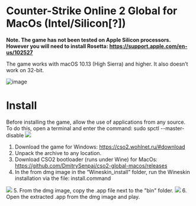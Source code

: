 # Counter-Strike Online 2 Global for MacOs (Intel/Silicon[?])

**Note. The game has not been tested on Apple Silicon processors. However you will need to install Rosetta: https://support.apple.com/en-us/102527**

The game works with macOS 10.13 (High Sierra) and higher. It also doesn’t work on 32-bit.

![image](https://github.com/DmitrySenpai/cso2-global-macos/assets/2939460/90f3bb53-645a-4fa4-8022-e3e63fdebf61)

# Install

Before installing the game, allow the use of applications from any source. To do this, open a terminal and enter the command: sudo spctl --master-disable
<img src="https://github.com/DmitrySenpai/cso2-global-macos/assets/2939460/4beb6384-e12f-4f8b-bafa-023bd8595923">
1. Download the game for Windows: https://cso2.wohlnet.ru/#download
2. Unpack the archive to any location.
3. Download CSO2 bootloader (runs under Wine) for MacOs: https://github.com/DmitrySenpai/cso2-global-macos/releases
4. In the from dmg image in the “Wineskin_install” folder, run the Wineskin installation via the file: install.command
<img src="https://github.com/DmitrySenpai/cso2-global-macos/assets/2939460/cb33a9b0-8ab0-4ec5-b6d6-59fb086e94d8">
5. From the dmg image, copy the .app file next to the "bin" folder.
<img src="https://github.com/DmitrySenpai/cso2-global-macos/assets/2939460/0bef6d6e-7b4c-4a40-85ce-25d2a21cb801">
6. Open the extracted .app from the dmg image and play.
